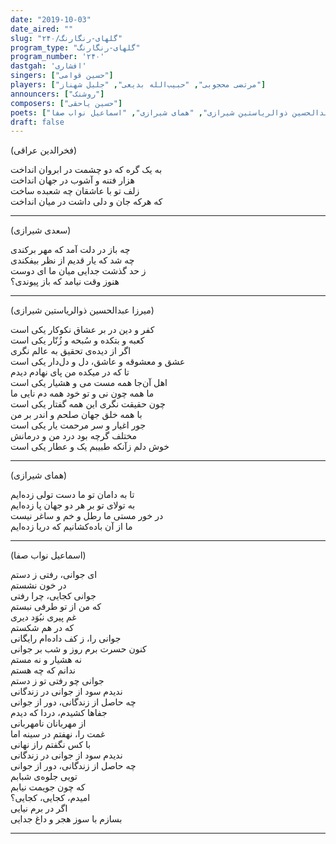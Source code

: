 ```yaml
---
date: "2019-10-03"
date_aired: ""
slug: "گلهای-رنگارنگ/۲۴۰"
program_type: "گلهای-رنگارنگ"
program_number: '۲۴۰'
dastgah: 'افشاری'
singers: ["حسین قوامی"]
players: ["مرتضی محجوبی", "حبیب‌الله بدیعی", "جلیل شهناز"]
announcers: ["روشنک"]
composers: ["حسین یاحقی"]
poets: ["فخرالدین عراقی", "سعدی", "میرزا عبدالحسین ذوالریاستین شیرازی", "همای شیرازی", "اسماعیل نواب صفا"]
draft: false
---
```


(فخرالدین عراقی)  

به یک گره که دو چشمت در ابروان انداخت  
هزار فتنه و آشوب در جهان انداخت  
زلف تو با عاشقان چه شعبده ساخت  
که هرکه جان و دلی داشت در میان انداخت  

---  

(سعدی شیرازی)  

چه باز در دلت آمد که مهر برکندی  
چه شد که یار قدیم از نظر بیفکندی  
ز حد گذشت جدایی میان ما ای دوست  
هنوز وقت نیامد که باز پیوندی؟  

---  

(میرزا عبدالحسین ذوالریاستین شیرازی)  

کفر و دین در بر عشاق نکوکار یکی است  
کعبه و بتکده و سُبحه و زُنّار یکی است  
اگر از دیده‌ی تحقیق به عالم نگری  
عشق و معشوقه و عاشق، دل و دل‌دار یکی است  
تا که در میکده من پای نهادم دیدم  
اهل آن‌جا همه مست می و هشیار یکی است  
ما همه چون نی و تو خود همه دم نایی ما  
چون حقیقت نگری این همه گفتار یکی است  
با همه خلق جهان صلحم و اندر بر من  
جور اغیار و سر مرحمت یار یکی است  
مختلف گرچه بود درد من و درمانش  
خوش دلم زآنکه طبیبم یک و عطار یکی است  

---  

(همای شیرازی)  

تا به دامان تو ما دست تولی زده‌ایم  
به تولای تو بر هر دو جهان پا زده‌ایم  
در خور مستی ما رطل و خم و ساغر نیست  
ما از آن باده‌کشانیم که دریا زده‌ایم  

---  

(اسماعیل نواب صفا)  

ای جوانی، رفتی ز دستم  
در خون نشستم  
جوانی کجایی، چرا رفتی  
که من از تو طرفی نبستم  
غم پیری نبُوَد دیری  
که در هم شکستم  
جوانی را، ز کف داده‌ام رایگانی  
کنون حسرت برم روز و شب بر جوانی  
نه هشیار و نه مستم  
ندانم که چه هستم  
جوانی چو رفتی تو ز دستم  
ندیدم سود از جوانی در زندگانی  
چه حاصل از زندگانی، دور از جوانی  
جفاها کشیدم، دردا که دیدم  
از مهربانان نامهربانی  
غمت را، نهفتم در سینه اما  
با کس نگفتم راز نهانی  
ندیدم سود از جوانی در زندگانی  
چه حاصل از زندگانی، دور از جوانی  
تویی جلوه‌ی شبابم  
که چون جویمت نیابم  
امیدم، کجایی، کجایی؟  
اگر در برم نیایی  
بسازم با سوز هجر و داغ جدایی  

---
